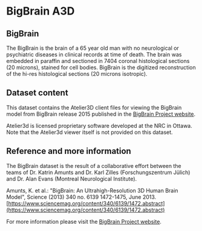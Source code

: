 # BigBrain A3D

## BigBrain

The BigBrain is the brain of a 65 year old man with no neurological or psychiatric
diseases in clinical records at time of death. The brain was embedded in paraffin and
sectioned in 7404 coronal histological sections (20 microns), stained for cell bodies.
BigBrain is the digitized reconstruction of the hi-res histological sections 
(20 microns isotropic).

## Dataset content

This dataset contains the Atelier3D client files for viewing the BigBrain model from BigBrain release 2015 
published in the [BigBrain Project website](https://bigbrainproject.org).

Atelier3d is licensed proprietary software developed at the NRC in Ottawa. Note that the Atelier3d viewer itself is not provided on this dataset.

## Reference and more information

The BigBrain dataset is the result of a collaborative effort between the
teams of Dr. Katrin Amunts and Dr. Karl Zilles (Forschungszentrum Jülich)
and Dr. Alan Evans (Montreal Neurological Institute). 

Amunts, K. et al.: "BigBrain: An Ultrahigh-Resolution 3D Human
Brain Model", Science (2013) 340 no. 6139 1472-1475, June 2013.
[https://www.sciencemag.org/content/340/6139/1472.abstract](https://www.sciencemag.org/content/340/6139/1472.abstract)

For more information please visit the [BigBrain Project website](https://bigbrainproject.org).
